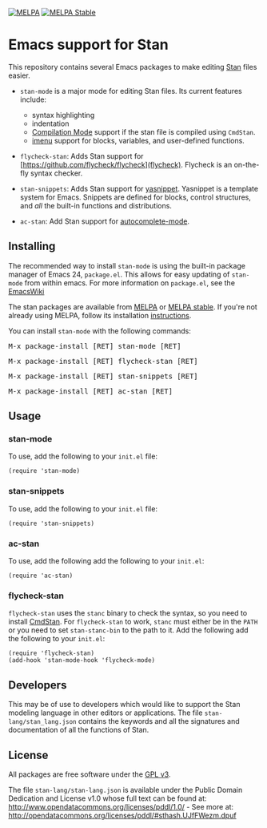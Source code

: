 [![MELPA](http://melpa.org/packages/stan-mode-badge.svg)](http://melpa.org/#/stan-mode)
[![MELPA Stable](http://stable.melpa.org/packages/stan-mode-badge.svg)](http://stable.melpa.org/#/stan-mode)

# Emacs support for Stan

This repository contains several Emacs packages to make editing [Stan](https://code.google.com/p/stan/) files easier.

- `stan-mode` is a major mode for editing Stan files.
  Its current features include:

  - syntax highlighting
  - indentation
  - [Compilation Mode](https://www.gnu.org/software/emacs/manual/html_node/emacs/Compilation-Mode.html) support if the stan file is compiled using `CmdStan`.
  - [imenu](http://www.emacswiki.org/emacs/ImenuMode) support for blocks, variables, and user-defined functions.

- `flycheck-stan`: Adds Stan support for [https://github.com/flycheck/flycheck](flycheck). Flycheck is an on-the-fly syntax checker.
- `stan-snippets`: Adds Stan support for [yasnippet](https://github.com/capitaomorte/yasnippet). Yasnippet is a template system for Emacs. Snippets are defined for blocks, control structures, and *all* the built-in functions and distributions.
- `ac-stan`: Add Stan support for [autocomplete-mode](http://cx4a.org/software/auto-complete/).

## Installing

The recommended way to install `stan-mode` is using the built-in package manager of Emacs 24, `package.el`.
This allows for easy updating of `stan-mode` from within emacs.
For more information on `package.el`, see the [EmacsWiki](http://emacswiki.org/emacs/ELPA)

The stan packages are available from [MELPA](http://melpa.org) or [MELPA stable](http://stable.melpa.org).
If you're not already using MELPA, follow its installation [instructions](http://melpa.org/#/getting-started).

You can install `stan-mode` with the following commands:

<kbd>M-x package-install [RET] stan-mode [RET]</kbd>

<kbd>M-x package-install [RET] flycheck-stan [RET]</kbd>

<kbd>M-x package-install [RET] stan-snippets [RET]</kbd>

<kbd>M-x package-install [RET] ac-stan [RET]</kbd>

## Usage

### stan-mode

To use, add the following to your `init.el` file:
```elisp
(require 'stan-mode)
```

### stan-snippets

To use, add the following to your `init.el` file:
```elisp
(require 'stan-snippets)
```

### ac-stan

To use, add the following add the following to your `init.el`:
```elisp
(require 'ac-stan)
```

### flycheck-stan

`flycheck-stan` uses the `stanc` binary to check the syntax, so you need to install [CmdStan](http://mc-stan.org/cmdstan.html).
For `flycheck-stan` to work, `stanc` must either be in the `PATH` or you need to set `stan-stanc-bin` to the path to it.
Add the following add the following to your `init.el`:
```elisp
(require 'flycheck-stan)
(add-hook 'stan-mode-hook 'flycheck-mode)
```

## Developers

This may be of use to developers which would like to support the Stan modeling language in other editors or applications.
The file `stan-lang/stan_lang.json` contains the keywords and all the signatures and documentation of all the functions of Stan.

## License

All packages are free software under the [GPL v3](http://www.gnu.org/licenses/gpl-3.0.html).

The file `stan-lang/stan-lang.json` is available under the Public Domain Dedication and License v1.0 whose full text can be found at: http://www.opendatacommons.org/licenses/pddl/1.0/ - See more at: http://opendatacommons.org/licenses/pddl/#sthash.UJfFWezm.dpuf

<!--  LocalWords:  stan imenu yasnippet flymake MELPA kbd RET init '
 -->
<!--  LocalWords:  mapc EmacsWiki cd 'load 'stan 'flymake Aquamacs 
 -->
<!--  LocalWords:  GPL stanc ' 'load 'stan autocomplete setq 'flymake
 -->
<!--  LocalWords:  lang json el emacs CmdStan flycheck elisp 'stan v3
 -->
<!--  LocalWords:  'ac 'flycheck v1
 -->
